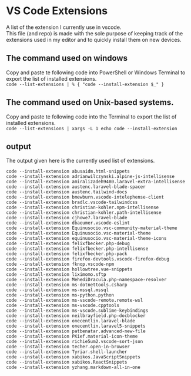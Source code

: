 # VS Code Extensions
A list of the extension I currently use in vscode.  
This file (and repo) is made with the sole purpose of keeping track of the extensions used in my editor and to quickly install them on new devices.

The command used on windows
---
Copy and paste te following code into PowerShell or Windows Terminal to export the list of installed extensions.  
```code --list-extensions | % { "code --install-extension $_" }```

The command used on Unix-based systems.
---
Copy and paste te following code into the Terminal to export the list of installed extensions.  
```code --list-extensions | xargs -L 1 echo code --install-extension```

output
---
The output given here is the currently used list of extensions.

```
code --install-extension abusaidm.html-snippets
code --install-extension adrianwilczynski.alpine-js-intellisense
code --install-extension amiralizadeh9480.laravel-extra-intellisense
code --install-extension austenc.laravel-blade-spacer
code --install-extension austenc.tailwind-docs
code --install-extension bmewburn.vscode-intelephense-client
code --install-extension bradlc.vscode-tailwindcss
code --install-extension christian-kohler.npm-intellisense
code --install-extension christian-kohler.path-intellisense
code --install-extension cjhowe7.laravel-blade
code --install-extension dbaeumer.vscode-eslint
code --install-extension Equinusocio.vsc-community-material-theme
code --install-extension Equinusocio.vsc-material-theme
code --install-extension equinusocio.vsc-material-theme-icons
code --install-extension felixfbecker.php-debug
code --install-extension felixfbecker.php-intellisense
code --install-extension felixfbecker.php-pack
code --install-extension firefox-devtools.vscode-firefox-debug
code --install-extension fknop.vscode-npm
code --install-extension hollowtree.vue-snippets
code --install-extension liximomo.sftp
code --install-extension MehediDracula.php-namespace-resolver
code --install-extension ms-dotnettools.csharp
code --install-extension ms-mssql.mssql
code --install-extension ms-python.python
code --install-extension ms-vscode-remote.remote-wsl
code --install-extension ms-vscode.cpptools
code --install-extension ms-vscode.sublime-keybindings
code --install-extension neilbrayfield.php-docblocker
code --install-extension onecentlin.laravel-blade
code --install-extension onecentlin.laravel5-snippets
code --install-extension patbenatar.advanced-new-file
code --install-extension PKief.material-icon-theme
code --install-extension richie5um2.vscode-sort-json
code --install-extension techer.open-in-browser
code --install-extension Tyriar.shell-launcher
code --install-extension xabikos.JavaScriptSnippets
code --install-extension xabikos.ReactSnippets
code --install-extension yzhang.markdown-all-in-one
```